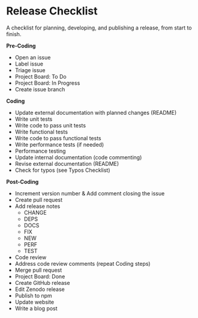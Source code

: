 # Release Checklist

A checklist for planning, developing, and publishing a release, from start to finish.

**Pre-Coding**
* Open an issue
* Label issue
* Triage issue
* Project Board: To Do
* Project Board: In Progress
* Create issue branch

**Coding**
* Update external documentation with planned changes (README)
* Write unit tests
* Write code to pass unit tests
* Write functional tests
* Write code to pass functional tests
* Write performance tests (if needed)
* Performance testing
* Update internal documentation (code commenting)
* Revise external documentation (README)
* Check for typos (see Typos Checklist)

**Post-Coding**
* Increment version number & Add comment closing the issue
* Create pull request
* Add release notes
  - CHANGE
  - DEPS
  - DOCS
  - FIX
  - NEW
  - PERF
  - TEST
* Code review
* Address code review comments (repeat Coding steps)
* Merge pull request
* Project Board: Done
* Create GitHub release
* Edit Zenodo release
* Publish to npm
* Update website
* Write a blog post
